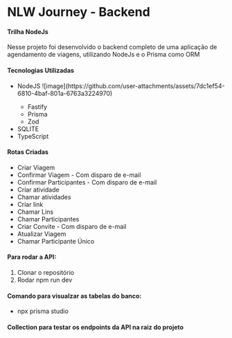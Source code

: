 <h1>NLW Journey - Backend</h1>

<h4>Trilha NodeJs</h4>

<p>Nesse projeto foi desenvolvido o backend completo de uma aplicação de agendamento de viagens, utilizando NodeJs e o Prisma como ORM</p>

<h4>Tecnologias Utilizadas</h4>
  <ul>
    <li>NodeJS  ![image](https://github.com/user-attachments/assets/7dc1ef54-6810-4baf-801a-6763a3224970)</li>
      <ul>
        <li>Fastify</li>
        <li>Prisma</li>
        <li>Zod</li>
      </ul>
    <li>SQLITE</li>
    <li>TypeScript</li>
  </ul>

  <h4>Rotas Criadas</h4>
  <ul>
    <li>Criar Viagem</li>
    <li>Confirmar Viagem - Com disparo de e-mail</li>
    <li>Confirmar Participantes - Com disparo de e-mail</li>
    <li>Criar atividade</li>
    <li>Chamar atividades</li>
    <li>Criar link</li>
    <li>Chamar Lins</li>
    <li>Chamar Participantes</li>
    <li>Criar Convite - Com disparo de e-mail</li>
    <li>Atualizar Viagem</li>
    <li>Chamar Participante Único</li>
  </ul>

  <h4>Para rodar a API:</h4>
  <ol>
    <li>Clonar o repositório</li>
    <li>Rodar npm run dev</li>
  </ol>

  <h4>Comando para visualzar as tabelas do banco:</h4>
  <ul>
    <li>npx prisma studio</li>
  </ul>

  <h4>Collection para testar os endpoints da API na raiz do projeto</h4>
  
  
 

  
